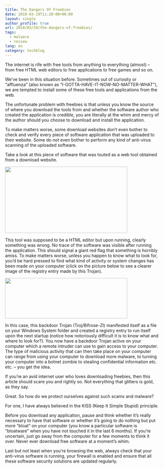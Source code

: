 ```yaml
---
title: The Dangers Of Freebies
date: 2010-03-19T11:20:00+00:00
layout: single
author_profile: true
url: 2010/03/19/the-dangers-of-freebies/
tags:
  - malware
  - review
lang: en
category: techblog
---
```

The internet is rife with free tools from anything to everything (almost) &#8211; from free HTML web editors to free applications to free games and so on.

We’ve been in this situation before. Sometimes out of curiosity or “affluenza” (also known as “I-GOTTA-HAVE-IT-NOW-NO-MATTER-WHAT”), we are tempted to install some of these free tools and applications from the web.

The unfortunate problem with freebies is that unless you know the source of where you download the tools from and whether the software author who created the application is credible, you are literally at the whim and mercy of the author should you choose to download and install the application.

To make matters worse, some download websites don’t even bother to check and verify every piece of software application that was uploaded to their website. Some do not even bother to perform any kind of anti-virus scanning of the uploaded software.

Take a look at this piece of software that was touted as a web tool obtained from a download website.

<div>
  <a href="http://4.bp.blogspot.com/_vaUVXcmC3OI/S6NTRhryP0I/AAAAAAAABTc/G3kAIdhTSE8/s1600-h/bifrose1.jpg" imageanchor="1"><img border="0" height="217" src="http://4.bp.blogspot.com/_vaUVXcmC3OI/S6NTRhryP0I/AAAAAAAABTc/G3kAIdhTSE8/s400/bifrose1.jpg" width="400" /></a>
</div>

This tool was supposed to be a HTML editor but upon running, clearly something was wrong. No trace of the software was visible after running the application. This should signal a giant red flag that something is horribly amiss. To make matters worse, unless you happen to know what to look for, you’d be hard pressed to find what kind of activity or system changes has been made on your computer (click on the picture below to see a clearer image of the registry entry made by this Trojan).

<div>
  <a href="http://4.bp.blogspot.com/_vaUVXcmC3OI/S6NTR-Yl1VI/AAAAAAAABTg/Cws-JQv8Z2k/s1600-h/bifrose2.jpg" imageanchor="1"><img border="0" height="132" src="http://4.bp.blogspot.com/_vaUVXcmC3OI/S6NTR-Yl1VI/AAAAAAAABTg/Cws-JQv8Z2k/s400/bifrose2.jpg" width="400" /></a>
</div>

In this case, this backdoor Trojan (Troj/Bifrose-ZI) manifested itself as a file on your Windows System folder and created a registry entry to run itself upon the next startup (notice how notoriously difficult it is to know what and where to look for?). You now have a backdoor Trojan active on your computer which a remote intruder can use to gain access to your computer. The type of malicious activity that can then take place on your computer can range from using your computer to download more malware, to turning your computer into a botnet zombie to stealing confidential information etc. etc. &#8211; you get the idea.

If you’re an avid internet user who loves downloading freebies, then this article should scare you and rightly so. Not everything that glitters is gold, as they say.

Great. So how do we protect ourselves against such scams and malware?

For one, I have always believed in the KISS (Keep It Simple Stupid) principle.

Before you download any application, pause and think whether it’s really necessary to have that software or whether it’s going to do nothing but put more “bloat” on your computer (you know a particular software is “bloatware” when you have not touched it in the last 6 months). If you’re uncertain, just go away from the computer for a few moments to think it over. Never ever download free software at a moment’s whim.

Last but not least when you’re browsing the web, always check that your anti-virus software is running, your firewall is enabled and ensure that all these software security solutions are updated regularly.